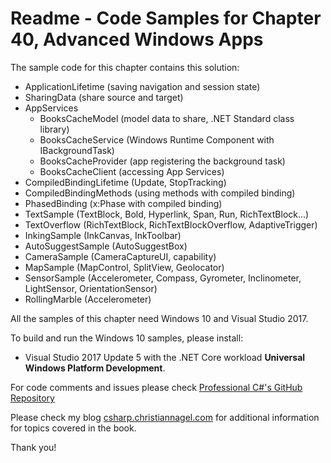 # Readme - Code Samples for Chapter 40, Advanced Windows Apps

The sample code for this chapter contains this solution:

* ApplicationLifetime (saving navigation and session state)
* SharingData (share source and target)
* AppServices
    * BooksCacheModel (model data to share, .NET Standard class library)
    * BooksCacheService (Windows Runtime Component with IBackgroundTask)
    * BooksCacheProvider (app registering the background task)
    * BooksCacheClient (accessing App Services)
* CompiledBindingLifetime (Update, StopTracking)
* CompiledBindingMethods (using methods with compiled binding)
* PhasedBinding (x:Phase with compiled binding)
* TextSample (TextBlock, Bold, Hyperlink, Span, Run, RichTextBlock...)
* TextOverflow (RichTextBlock, RichTextBlockOverflow, AdaptiveTrigger)
* InkingSample (InkCanvas, InkToolbar)
* AutoSuggestSample (AutoSuggestBox)
* CameraSample (CameraCaptureUI, capability)
* MapSample (MapControl, SplitView, Geolocator)
* SensorSample (Accelerometer, Compass, Gyrometer, Inclinometer, LightSensor, OrientationSensor)
* RollingMarble (Accelerometer)

All the samples of this chapter need Windows 10 and Visual Studio 2017.

To build and run the Windows 10 samples, please install:

* Visual Studio 2017 Update 5 with the .NET Core workload **Universal Windows Platform Development**.

 
For code comments and issues please check [Professional C#'s GitHub Repository](https://github.com/ProfessionalCSharp/ProfessionalCSharp7)

Please check my blog [csharp.christiannagel.com](https://csharp.christiannagel.com "csharp.christiannagel.com") for additional information for topics covered in the book.

Thank you!